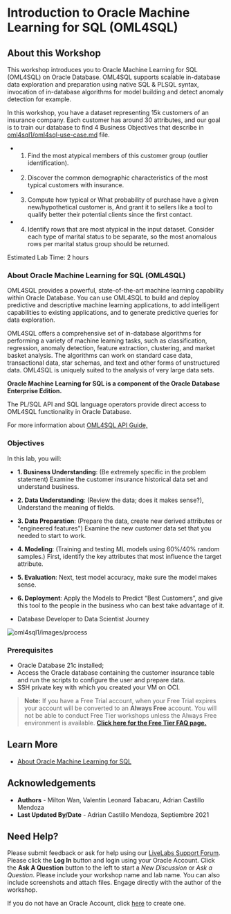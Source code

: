 # Introduction to Oracle Machine Learning for SQL (OML4SQL)

## About this Workshop

This workshop introduces you to Oracle Machine Learning for SQL  (OML4SQL) on Oracle Database. OML4SQL supports scalable in-database data exploration and preparation using native SQL & PLSQL syntax, invocation of in-database algorithms for model building and detect anomaly detection for example.

In this workshop, you have a dataset representing 15k customers of an insurance company. Each customer has around 30 attributes, and our goal is to train our database to find 4 Business Objectives that describe in [oml4sql1/oml4sql-use-case.md](oml4sql-use-case.md) file.

* 1) Find the most atypical members of this customer group (outlier identification).
* 2) Discover the common demographic characteristics of the most typical customers with insurance. 
* 3) Compute how typical or What probability of purchase have a given new/hypothetical customer is, And grant it to sellers like a tool to qualify better their potential clients since the first contact.
* 4) Identify rows that are most atypical in the input dataset. Consider each type of marital status to be separate, so the most anomalous rows per marital status group should be returned.


Estimated Lab Time: 2 hours 


### About Oracle Machine Learning for SQL (OML4SQL)

OML4SQL provides a powerful, state-of-the-art machine learning capability within Oracle Database. You can use OML4SQL to build and deploy predictive and descriptive machine learning applications, to add intelligent capabilities to existing applications, and to generate predictive queries for data exploration.

OML4SQL offers a comprehensive set of in-database algorithms for performing a variety of machine learning tasks, such as classification, regression, anomaly detection, feature extraction, clustering, and market basket analysis. The algorithms can work on standard case data, transactional data, star schemas, and text and other forms of unstructured data. OML4SQL is uniquely suited to the analysis of very large data sets.

**Oracle Machine Learning for SQL is a component of the Oracle Database Enterprise Edition.**

The PL/SQL API and SQL language operators provide direct access to OML4SQL functionality in Oracle Database. 

For more information about [OML4SQL API Guide,](https://docs.oracle.com/en/database/oracle/machine-learning/oml4sql/21/dmapi/introduction-to-oml4sql.html#GUID-429CF74D-C4B7-4302-9C33-5292A664E2AD) 


### Objectives

In this lab, you will:

* **1. Business Understanding**: (Be extremely specific in the problem statement) Examine the customer insurance historical data set and understand business.
* **2. Data Understanding**: (Review the data; does it makes sense?), Understand the meaning of fields. 
* **3. Data Preparation**: (Prepare the data, create new derived attributes or "engineered features") Examine the new customer data set that you needed to start to work.
* **4. Modeling**: (Training and testing ML models using 60%/40% random samples.) First, identify the key attributes that most influence the target attribute.
* **5. Evaluation**: Next, test model accuracy, make sure the model makes sense.
* **6. Deployment**: Apply the Models to Predict “Best Customers”, and give this tool to the people in the business who can best take advantage of it.

* Database Developer to Data Scientist Journey

![oml4sql1/images/process](process.png)



### Prerequisites

* Oracle Database 21c installed;
* Access the Oracle database containing the customer insurance table and run the scripts to configure the user and prepare data.
* SSH private key with which you created your VM on OCI. 

> **Note:** If you have a Free Trial account, when your Free Trial expires your account will be converted to an **Always Free** account. You will not be able to conduct Free Tier workshops unless the Always Free environment is available. **[Click here for the Free Tier FAQ page.](https://www.oracle.com/cloud/free/faq.html)**

## Learn More

* [About Oracle Machine Learning for SQL](https://docs.oracle.com/en/database/oracle/machine-learning/oml4sql/21/dmapi/introduction-to-oml4sql.html#GUID-429CF74D-C4B7-4302-9C33-5292A664E2AD)


## Acknowledgements
* **Authors** - Milton Wan, Valentin Leonard Tabacaru, Adrian Castillo Mendoza
* **Last Updated By/Date** -  Adrian Castillo Mendoza, Septiembre 2021
    
## Need Help?
Please submit feedback or ask for help using our [LiveLabs Support Forum](https://community.oracle.com/tech/developers/categories/livelabsdiscussions). Please click the **Log In** button and login using your Oracle Account. Click the **Ask A Question** button to the left to start a *New Discussion* or *Ask a Question*.  Please include your workshop name and lab name.  You can also include screenshots and attach files.  Engage directly with the author of the workshop.
    
If you do not have an Oracle Account, click [here](https://profile.oracle.com/myprofile/account/create-account.jspx) to create one.
    